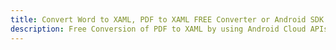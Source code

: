 ---title: Convert Word to XAML, PDF to XAML FREE Converter or Android SDKdescription: Free Conversion of PDF to XAML by using Android Cloud APIs & SDKs. Also Create, Edit & Render Microsoft Word & OpenOffice documents in the Cloud.---